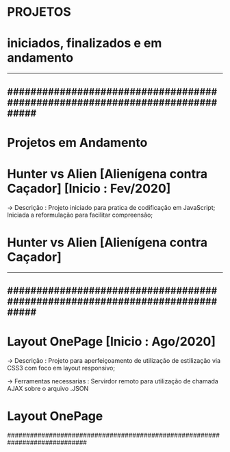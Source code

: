 # PROJETOS #
# iniciados, finalizados e em andamento #
-----------------------------------------------------------------------------
#############################################################################
-----------------------------------------------------------------------------
# Projetos em Andamento

# Hunter vs Alien [Alienígena contra Caçador] [Inicio : Fev/2020]
-> Descrição : Projeto iniciado para pratica de codificação em JavaScript;
            Iniciada a reformulação para facilitar compreensão;
# Hunter vs Alien [Alienígena contra Caçador]
-----------------------------------------------------------------------------
#############################################################################
-----------------------------------------------------------------------------
# Layout OnePage [Inicio : Ago/2020]
-> Descrição : Projeto para aperfeiçoamento de utilização de estilização via CSS3
            com foco em layout responsivo;

-> Ferramentas necessarias : Servirdor remoto para utilização de chamada AJAX sobre o arquivo .JSON
# Layout OnePage
#############################################################################

  

